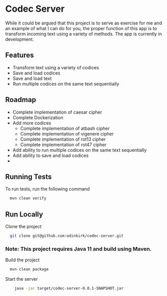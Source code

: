
# Codec Server

While it could be argued that this project is to serve as exercise for me and an example of what I can do for you, the proper function of this app is to transform incoming text using a variety of methods. The app is currently in development.

## Features

- Transform text using a variety of codices
- Save and load codices
- Save and load text
- Run multiple codices on the same text sequentially


## Roadmap

- Complete implementation of caesar cipher
- Complete Dockerization
- Add more codices
  - Complete implementation of atbash cipher
  - Complete implementation of vigenere cipher
  - Complete implementation of rot13 cipher
  - Complete implementation of rot47 cipher
- Add ability to run multiple codices on the same text sequentially
- Add ability to save and load codices
- 


## Running Tests

To run tests, run the following command

```bash
  mvn clean verify
```


## Run Locally

Clone the project

```bash
  git clone git@github.com:odinkirk/codec-server.git
```

### Note: This project requires Java 11 and build using Maven.

Build the project

```bash
  mvn clean package
```

Start the server

```bash
    java -jar target/codec-server-0.0.1-SNAPSHOT.jar
```

